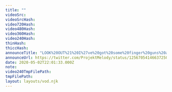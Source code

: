 ```yaml
---
title: ""
videoSrc: 
videoSrcHash: 
video720Hash: 
video480Hash: 
video360Hash: 
video240Hash: 
thinHash: 
thiccHash: 
announceTitle: "LOOK%20OUT%21%20I%27ve%20got%20some%20finger%20guns%20and%20I%27m%20only%20a%20little%20afraid%20to%20use%20them.%20%20See%20you%20soon%20on%20CB%20space%20cowboy%21"
announceUrl: https://twitter.com/ProjektMelody/status/1256705414663725058
date: 2020-05-02T22:01:33.000Z
note: 
video240TmpFilePath: 
tmpFilePath: 
layout: layouts/vod.njk
---
```

